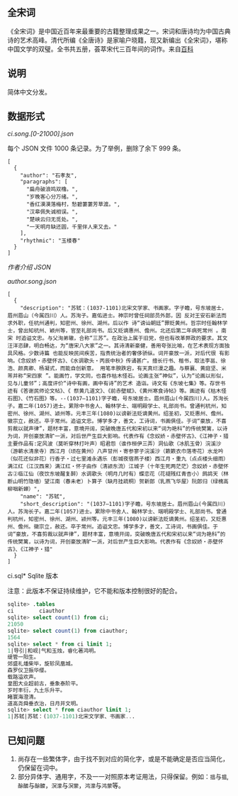 全宋词
-----

《全宋词》是中国近百年来最重要的古籍整理成果之一。宋词和唐诗均为中国古典诗的艺术高峰。清代所编《全唐诗》是家喻户晓籍，现又新编出《全宋词》，堪称中国文学的双璧。全书共五册，荟萃宋代三百年间的词作。来自[百科](https://baike.baidu.com/item/%E5%85%A8%E5%AE%8B%E8%AF%8D)

## 说明

简体中文分发。


## 数据形式

*ci.song.[0-21000].json*

每个 JSON 文件 1000 条记录。为了举例，删除了余下 999 条。

```
[
  {
    "author": "石孝友", 
    "paragraphs": [
      "扁舟破浪鸣双橹。", 
      "岁晚客心分万绪。", 
      "香红漠漠落梅村，愁碧萋萋芳草渡。", 
      "汉皋佩失诚相误。", 
      "楚峡云归无觅处。", 
      "一天明月缺还圆，千里伴人来又去。"
    ], 
    "rhythmic": "玉楼春"
  }
]
```

*作者介绍 JSON*

*author.song.json*

```
[
  {
    "description": "苏轼：(1037-1101)北宋文学家、书画家。字子瞻，号东坡居士，眉州眉山（今属四川）人。苏洵子。嘉佑进士。神宗时曾任祠部员外郎，因 反对王安石新法而求外职，任杭州通判，知密州、徐州、湖州。后以作 诗“谤讪朝廷”罪贬黄州。哲宗时任翰林学士，曾出知杭州、颖州等，官至礼部尚书。后又贬谪惠州、儋州。北还后第二年病死常州 。南宋 时追谥文忠。与父洵弟辙，合称“三苏”。在政治上属于旧党，但也有改革弊政的要求。其文汪洋恣肆，明白畅达，为“唐宋八大家”之一。其诗清新豪健，善用夸张比喻，在艺术表现方面独具风格。少数诗篇 也能反映民间疾苦，指责统治者的奢侈骄纵。词开豪放一派，对后代很 有影响。《念奴娇・赤壁怀古》、《水调歌头・丙辰中秋》传诵甚广。擅长行书、楷书，取法李邕、徐浩、颜真卿、杨凝式，而能自创新意。 用笔丰腴跌宕，有天真烂漫之趣。与蔡襄、黄庭坚、米芾并称“宋四家 ”。能画竹，学文同，也喜作枯木怪石。论画主张“神似”，认为“论画以形似，见与儿童邻”；高度评价“诗中有画，画中有诗”的艺术 造诣。诗文有《东坡七集》等。存世书迹有《答谢民师论文帖》、《 祭黄几道文》、《前赤壁赋》、《黄州寒食诗帖》等。画迹有《枯木怪石图》、《竹石图》等。--(1037―1101)字子瞻，号东坡居士。眉州眉山(今属四川)人。苏洵长子。嘉二年(1057)进士。累除中书舍人、翰林学士、端明殿学士、礼部尚书。曾通判杭州，知密州、徐州、湖州、颍州等。元丰三年(1080)以谤新法贬谪黄州。绍圣初，又贬惠州、儋州。徽宗立，赦还。卒于常州。追谥文忠。博学多才，善文，工诗词，书画俱佳。于词“豪放，不喜剪裁以就声律”，题材丰富，意境开阔，突破晚唐五代和宋初以来“词为艳科”的传统樊篱，以诗为词，开创豪放清旷一派，对后世产生巨大影响。代表作有《念奴娇・赤壁怀古》、《江神子・猎主要作品有:定风波（莫听穿林打叶声）昭君怨（谁作桓伊三弄）洞仙歌（冰肌玉骨）浣溪沙（游蕲水清泉寺）西江月（顷在黄州）八声甘州・寄参寥子浣溪沙（簌簌衣巾落枣花）水龙吟（似花还似非花）行香子・过七里滩永遇乐（彭城夜宿燕子楼）西江月・重九（点点楼头细雨）满江红（江汉西来）满江红・怀子由作（清颍东流）江城子（十年生死两茫茫）念奴娇・赤壁怀古②临江仙（夜饮东坡醒复醉）水调歌头（明月几时有）蝶恋花（花褪残红青杏小）鹧鸪天（林断山明竹隐墙）望江南（春未老）卜算子（缺月挂疏桐）贺新郎（乳燕飞华屋）阮郎归（绿槐高柳咽新蝉）", 
    "name": "苏轼", 
    "short_description": "(1037―1101)字子瞻，号东坡居士。眉州眉山(今属四川)人。苏洵长子。嘉二年(1057)进士。累除中书舍人、翰林学士、端明殿学士、礼部尚书。曾通判杭州，知密州、徐州、湖州、颍州等。元丰三年(1080)以谤新法贬谪黄州。绍圣初，又贬惠州、儋州。徽宗立，赦还。卒于常州。追谥文忠。博学多才，善文，工诗词，书画俱佳。于词“豪放，不喜剪裁以就声律”，题材丰富，意境开阔，突破晚唐五代和宋初以来“词为艳科”的传统樊篱，以诗为词，开创豪放清旷一派，对后世产生巨大影响。代表作有《念奴娇・赤壁怀古》、《江神子・猎"
  }
]
```

ci.sql* Sqlite 版本

注意：此版本不保证持续维护，它不能和版本控制很好的配合。

```sql
sqlite> .tables
ci        ciauthor
sqlite> select count(1) from ci;
21050
sqlite> select count(1) from ciauthor;
1564
sqlite> select * from ci limit 1;
1|导引|和岘|气和玉烛，睿化著鸿明。
缇管一阳生。
郊盛礼燔柴毕，旋轸凤凰城。
森罗仪卫振华缨。
载路溢欢声。
皇图大业超前古，垂象泰阶平。
岁时丰衍，九土乐升平。
睹寰海澄清。
道高尧舜垂衣治，日月并文明。
sqlite> select * from ciauthor limit 1;
1|苏轼|苏轼：(1037-1101)北宋文学家、书画家...
```

## 已知问题

1. 尚存在一些繁体字，由于找不到对应的简化字，或是不能确定是否应当简化，仍保留在词中。
2. 部分异体字、通用字，不及一一对照原本考证用法，只得保留。例如：`搵`与`揾`,`酴醿`与`酴醾`，`溟濛`与`溟蒙`，`鸿濛`与`鸿蒙`等。

